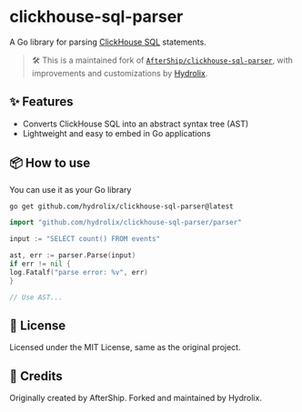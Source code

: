 # clickhouse-sql-parser

A Go library for parsing [ClickHouse SQL](https://clickhouse.com/docs/en/sql-reference/) statements.

> 🛠️ This is a maintained fork of [`AfterShip/clickhouse-sql-parser`](https://github.com/AfterShip/clickhouse-sql-parser), with improvements and customizations by [Hydrolix](https://github.com/hydrolix).

## ✨ Features

- Converts ClickHouse SQL into an abstract syntax tree (AST)
- Lightweight and easy to embed in Go applications

## 📦 How to use
You can use it as your Go library
```bash
go get github.com/hydrolix/clickhouse-sql-parser@latest
```

```go
import "github.com/hydrolix/clickhouse-sql-parser/parser"

input := "SELECT count() FROM events"

ast, err := parser.Parse(input)
if err != nil {
log.Fatalf("parse error: %v", err)
}

// Use AST...
```

## 📄 License
Licensed under the MIT License, same as the original project.

## 🙏 Credits
Originally created by AfterShip.
Forked and maintained by Hydrolix.